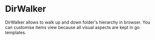 # DirWalker
DirWalker allows to walk up and down folder's hierarchy in browser. You can customise items view because all visual aspects are kept in go templates.
